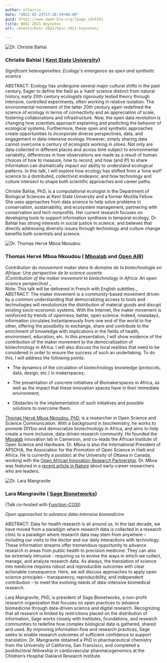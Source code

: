 ```yaml
---
author: nlharris
date: "2021-03-23T17:18:19+00:00"
guid: https://www.open-bio.org/?page_id=5351
title: BOSC 2021 Keynotes
url: /events/bosc-2021/bosc-2021-keynotes/

---
```

![Dr. Christie Bahlai](/obf-hugo-test/wp-content/uploads/2021/03/christie-bahlai-scaled.jpeg)

### Christie Bahlai ( [Kent State University](https://www.kent.edu/biology/christie-bahlai))

_Significant heterogeneities: Ecology's emergence as open and synthetic science_

ABSTRACT: Ecology has undergone several major cultural shifts in the past century. Eager to define the field as a ‘hard’ science distinct from natural history, early 20th century ecologists rigorously tested theory through intensive, controlled experiments, often working in relative isolation. The environmental movement of the latter 20th century again redefined the science of ecology in terms of connectivity and an appreciation of scale, fostering collaborations and infrastructure. Now, the open data revolution is changing how scientists approach explaining and predicting the behavior of ecological systems. Furthermore, these open and synthetic approaches create opportunities to incorporate diverse perspectives, data, and engagement in data-intensive ecology. However, simply sharing data cannot overcome a century of ecologists working in siloes. Not only are data collected in different places and across time subject to environmental variability, differences in how observations are made as a result of human choices of how to measure, how to record, and how (and if!) to share information can dramatically impact our ability to understand ecological patterns. In this talk, I will explore how ecology has shifted from a ‘lone wolf’ science to a distributed, collectivist endeavor, and how technology and culture intersect to shape both scientific approaches and career paths.

Christie Bahlai, PhD, is a computational ecologist in the Department of Biological Sciences at Kent State University and a former Mozilla Fellow. She uses approaches from data science to help solve problems in conservation, sustainability, and ecosystem management, partnering with conservation and tech nonprofits. Her current research focuses on developing tools to support information synthesis in temporal ecology. Dr. Bahlai has strong interests in social justice in science, and believes that directly addressing diversity issues through technology and culture change benefits both scientists and science.

![Dr. Thomas Hervé Mboa Nkoudou ](/obf-hugo-test/wp-content/uploads/2021/04/Thomas-Mboa.jpg)

### Thomas Hervé Mboa Nkoudou ( [Mboalab](https://www.mboalab.africa/) and [Open AIR](https://openair.africa/))

_Contribution du mouvement maker dans le domaine de la biotechnologie en Afrique: Une perspective de la science ouverte   
 (Contribution of the maker movement to biotechnology in Africa: An open science perspective)_
_  
Note: This talk will be delivered in French with English subtitles._  
ABSTRACT: The maker movement is a community-based movement driven by a common understanding that democratizing access to tools and technologies will revolutionize the distribution of material goods and disrupt existing socio-economic systems. With the Internet, the maker movement is reinforced by trends of openness, better, open science. Indeed, nowadays, information circulates instantaneously from one end of the world to the other, offering the possibility to exchange, share and contribute to the enrichment of knowledge with implications in the fields of health, environment, education, etc.
In this presentation, I will show evidence of the contribution of the maker movement to the democratisation of biotechnology in Africa. I will also discuss the local realities that need to be considered in order to ensure the success of such an undertaking. To do this, I will address the following points:

- The dynamics of the circulation of biotechnology knowledge (protocols, data, design, etc.) in makerspaces;

- The presentation of concrete initiatives of Biomakerspaces in Africa, as well as the impact that these innovation spaces have in their immediate environment;

- Obstacles to the implementation of such initiatives and possible solutions to overcome them.

[Thomas Hervé Mboa Nkoudou, PhD](https://orcid.org/0000-0001-9678-7765), is a researcher in Open Science and Science Communication. With a background in biochemistry, he works to promote DIYbio and democratize biotechnology in Africa, and aims to help create a more inclusive, data-driven research community.
He founded the [Mboalab](https://www.mboalab.africa/) innovation lab in Cameroon, and co-leads the African Institute of Open Science and Hardware. Dr. Mboa is also the International President of APSOHA, the Association for the Promotion of Open Science in Haiti and Africa. He is currently a postdoc at the University of Ottawa in Canada, working with the [Open African Innovation Research Partnership](https://openair.africa/). Dr. Mboa was featured in a [recent article in Nature](https://www.nature.com/articles/d41586-021-00956-6?fbclid=IwAR2D7MxjuOKCUU7sEwqYVQx6m30kdh8se9fwKxC0-GMTuuZYzyFp8bjkxxI) about early-career researchers who are leaders.

![Dr. Lara Mangravite](/obf-hugo-test/wp-content/uploads/2021/04/Lara-Mangravite.jpeg)

### Lara Mangravite ( [Sage Bionetworks](https://sagebionetworks.org/))  
(Talk co-hosted with [Function-COSI](https://www.biofunctionprediction.org/meetings/))

_Open approaches to advance data-intensive biomedicine_

ABSTRACT: Data for health research is all around us. In the last decade, we have moved from a paradigm where research data is collected in a research clinic to a paradigm where research data may stem from anywhere – including our visits to the doctor and our daily interactions with technology. These information streams offer tremendous opportunity to advance research in areas from public health to precision medicine. They can also be extremely intrusive - requiring us to evolve the ways in which we collect, manage, and analyze research data. As always, the translation of science into medicine requires robust and reproducible outcomes with clear actionable consequence. Here, we will discuss approaches to apply open science principles – transparency, reproducibility, and independent contribution – to meet the evolving needs of data-intensive biomedical research.

Lara Mangravite, PhD, is president of Sage Bionetworks, a non-profit research organization that focuses on open practices to advance biomedicine through data-driven science and digital research. Recognizing that all research is limited by restrictions placed on the distribution of information, Sage works closely with institutes, foundations, and research communities to redefine how complex biological data is gathered, shared and used. By improving information flow and research practices, Sage seeks to enable research outcomes of sufficient confidence to support translation. Dr. Mangravite obtained a PhD in pharmaceutical chemistry from the University of California, San Francisco, and completed a postdoctoral fellowship in cardiovascular pharmacogenomics at the Children’s Hospital Oakland Research Institute.
